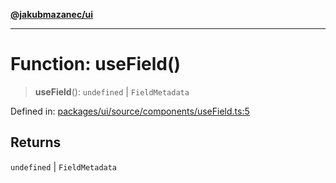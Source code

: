 [**@jakubmazanec/ui**](../README.md)

---

# Function: useField()

> **useField**(): `undefined` \| `FieldMetadata`

Defined in:
[packages/ui/source/components/useField.ts:5](https://github.com/jakubmazanec/tools/blob/026d472564678641afd0039e9c07d936f221ca46/packages/ui/source/components/useField.ts#L5)

## Returns

`undefined` \| `FieldMetadata`
